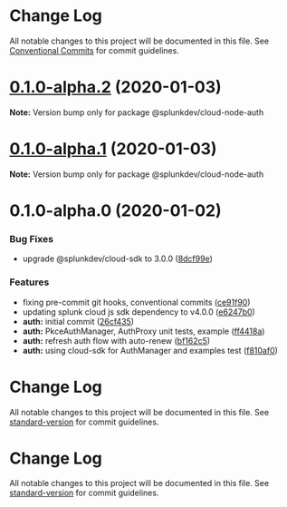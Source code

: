 # Change Log

All notable changes to this project will be documented in this file.
See [Conventional Commits](https://conventionalcommits.org) for commit guidelines.

# [0.1.0-alpha.2](https://cd.splunkdev.com/libraries/js-cloud-auth/compare/@splunkdev/cloud-node-auth@0.1.0-alpha.0...@splunkdev/cloud-node-auth@0.1.0-alpha.2) (2020-01-03)

**Note:** Version bump only for package @splunkdev/cloud-node-auth





# [0.1.0-alpha.1](https://cd.splunkdev.com/libraries/js-cloud-auth/compare/@splunkdev/cloud-node-auth@0.1.0-alpha.0...@splunkdev/cloud-node-auth@0.1.0-alpha.1) (2020-01-03)

**Note:** Version bump only for package @splunkdev/cloud-node-auth





# 0.1.0-alpha.0 (2020-01-02)


### Bug Fixes

* upgrade @splunkdev/cloud-sdk to 3.0.0 ([8dcf99e](https://cd.splunkdev.com/libraries/js-cloud-auth/commits/8dcf99e608caf4341d8acfaa35f02051df6ee9d2))


### Features

* fixing pre-commit git hooks, conventional commits ([ce91f90](https://cd.splunkdev.com/libraries/js-cloud-auth/commits/ce91f9070c966b6532683a2abbf952804a8cc92d))
* updating splunk cloud js sdk dependency to v4.0.0 ([e6247b0](https://cd.splunkdev.com/libraries/js-cloud-auth/commits/e6247b018910a65750fae67a7835d6ee4e48cbef))
* **auth:** initial commit ([26cf435](https://cd.splunkdev.com/libraries/js-cloud-auth/commits/26cf435b0b0da741eaed3ce1fdbc9c0c601d842b))
* **auth:** PkceAuthManager, AuthProxy unit tests, example ([ff4418a](https://cd.splunkdev.com/libraries/js-cloud-auth/commits/ff4418a57f0fa32072a466723ebf3472b35eb927))
* **auth:** refresh auth flow with auto-renew ([bf162c5](https://cd.splunkdev.com/libraries/js-cloud-auth/commits/bf162c576dd9f12561db2075ca6a9dfaf36d445f))
* **auth:** using cloud-sdk for AuthManager and examples test ([f810af0](https://cd.splunkdev.com/libraries/js-cloud-auth/commits/f810af0b527c506a039b2d0c3b836f1f742e45bd))





# Change Log

All notable changes to this project will be documented in this file. See [standard-version](https://github.com/conventional-changelog/standard-version) for commit guidelines.

# Change Log

All notable changes to this project will be documented in this file. See [standard-version](https://github.com/conventional-changelog/standard-version) for commit guidelines.
